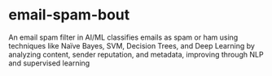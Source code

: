 # email-spam-bout
An email spam filter in AI/ML classifies emails as spam or ham using techniques like Naïve Bayes, SVM, Decision Trees, and Deep Learning by analyzing content, sender reputation, and metadata, improving through NLP and supervised learning
